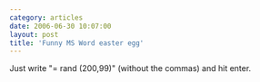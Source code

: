 ```yaml
---
category: articles
date: 2006-06-30 10:07:00
layout: post
title: 'Funny MS Word easter egg'
---
```


<p>Just write "= rand (200,99)" (without the commas) and hit enter.</p>
